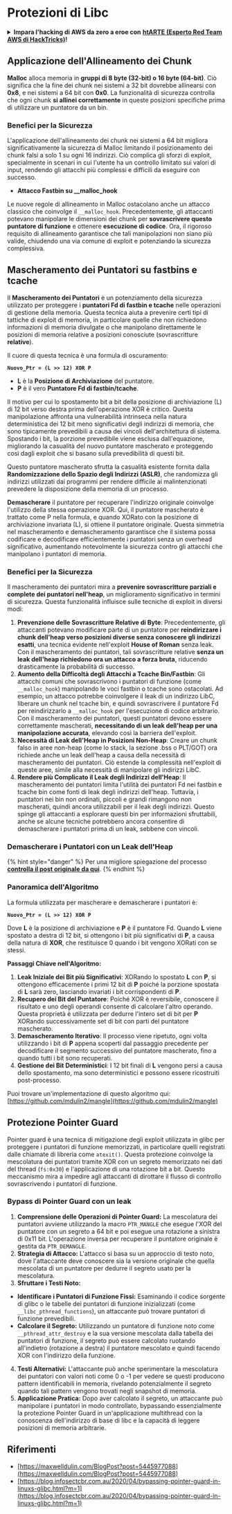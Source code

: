 # Protezioni di Libc

<details>

<summary><strong>Impara l'hacking di AWS da zero a eroe con</strong> <a href="https://training.hacktricks.xyz/courses/arte"><strong>htARTE (Esperto Red Team AWS di HackTricks)</strong></a><strong>!</strong></summary>

Altri modi per supportare HackTricks:

* Se vuoi vedere la tua **azienda pubblicizzata in HackTricks** o **scaricare HackTricks in PDF** Controlla i [**PIANI DI ABBONAMENTO**](https://github.com/sponsors/carlospolop)!
* Ottieni il [**merchandising ufficiale di PEASS & HackTricks**](https://peass.creator-spring.com)
* Scopri [**La Famiglia PEASS**](https://opensea.io/collection/the-peass-family), la nostra collezione di esclusive [**NFT**](https://opensea.io/collection/the-peass-family)
* **Unisciti al** 💬 [**gruppo Discord**](https://discord.gg/hRep4RUj7f) o al [**gruppo telegram**](https://t.me/peass) o **seguici** su **Twitter** 🐦 [**@hacktricks\_live**](https://twitter.com/hacktricks\_live)**.**
* **Condividi i tuoi trucchi di hacking inviando PR a** [**HackTricks**](https://github.com/carlospolop/hacktricks) e [**HackTricks Cloud**](https://github.com/carlospolop/hacktricks-cloud) repos di github.

</details>

## Applicazione dell'Allineamento dei Chunk

**Malloc** alloca memoria in **gruppi di 8 byte (32-bit) o 16 byte (64-bit)**. Ciò significa che la fine dei chunk nei sistemi a 32 bit dovrebbe allinearsi con **0x8**, e nei sistemi a 64 bit con **0x0**. La funzionalità di sicurezza controlla che ogni chunk **si allinei correttamente** in queste posizioni specifiche prima di utilizzare un puntatore da un bin.

### Benefici per la Sicurezza

L'applicazione dell'allineamento dei chunk nei sistemi a 64 bit migliora significativamente la sicurezza di Malloc limitando il posizionamento dei chunk falsi a solo 1 su ogni 16 indirizzi. Ciò complica gli sforzi di exploit, specialmente in scenari in cui l'utente ha un controllo limitato sui valori di input, rendendo gli attacchi più complessi e difficili da eseguire con successo.

* **Attacco Fastbin su \_\_malloc\_hook**

Le nuove regole di allineamento in Malloc ostacolano anche un attacco classico che coinvolge il `__malloc_hook`. Precedentemente, gli attaccanti potevano manipolare le dimensioni dei chunk per **sovrascrivere questo puntatore di funzione** e ottenere **esecuzione di codice**. Ora, il rigoroso requisito di allineamento garantisce che tali manipolazioni non siano più valide, chiudendo una via comune di exploit e potenziando la sicurezza complessiva.

## Mascheramento dei Puntatori su fastbins e tcache

Il **Mascheramento dei Puntatori** è un potenziamento della sicurezza utilizzato per proteggere i **puntatori Fd di fastbin e tcache** nelle operazioni di gestione della memoria. Questa tecnica aiuta a prevenire certi tipi di tattiche di exploit di memoria, in particolare quelle che non richiedono informazioni di memoria divulgate o che manipolano direttamente le posizioni di memoria relative a posizioni conosciute (sovrascritture **relative**).

Il cuore di questa tecnica è una formula di oscuramento:

**`Nuovo_Ptr = (L >> 12) XOR P`**

* **L** è la **Posizione di Archiviazione** del puntatore.
* **P** è il vero **Puntatore Fd di fastbin/tcache**.

Il motivo per cui lo spostamento bit a bit della posizione di archiviazione (L) di 12 bit verso destra prima dell'operazione XOR è critico. Questa manipolazione affronta una vulnerabilità intrinseca nella natura deterministica dei 12 bit meno significativi degli indirizzi di memoria, che sono tipicamente prevedibili a causa dei vincoli dell'architettura di sistema. Spostando i bit, la porzione prevedibile viene esclusa dall'equazione, migliorando la casualità del nuovo puntatore mascherato e proteggendo così dagli exploit che si basano sulla prevedibilità di questi bit.

Questo puntatore mascherato sfrutta la casualità esistente fornita dalla **Randomizzazione dello Spazio degli Indirizzi (ASLR)**, che randomizza gli indirizzi utilizzati dai programmi per rendere difficile ai malintenzionati prevedere la disposizione della memoria di un processo.

**Demascherare** il puntatore per recuperare l'indirizzo originale coinvolge l'utilizzo della stessa operazione XOR. Qui, il puntatore mascherato è trattato come P nella formula, e quando XORato con la posizione di archiviazione invariata (L), si ottiene il puntatore originale. Questa simmetria nel mascheramento e demascheramento garantisce che il sistema possa codificare e decodificare efficientemente i puntatori senza un overhead significativo, aumentando notevolmente la sicurezza contro gli attacchi che manipolano i puntatori di memoria.

### Benefici per la Sicurezza

Il mascheramento dei puntatori mira a **prevenire sovrascritture parziali e complete dei puntatori nell'heap**, un miglioramento significativo in termini di sicurezza. Questa funzionalità influisce sulle tecniche di exploit in diversi modi:

1. **Prevenzione delle Sovrascritture Relative di Byte**: Precedentemente, gli attaccanti potevano modificare parte di un puntatore per **reindirizzare i chunk dell'heap verso posizioni diverse senza conoscere gli indirizzi esatti**, una tecnica evidente nell'exploit **House of Roman** senza leak. Con il mascheramento dei puntatori, tali sovrascritture relative **senza un leak dell'heap richiedono ora un attacco a forza bruta**, riducendo drasticamente la probabilità di successo.
2. **Aumento della Difficoltà degli Attacchi a Tcache Bin/Fastbin**: Gli attacchi comuni che sovrascrivono i puntatori di funzione (come `__malloc_hook`) manipolando le voci fastbin o tcache sono ostacolati. Ad esempio, un attacco potrebbe coinvolgere il leak di un indirizzo LibC, liberare un chunk nel tcache bin, e quindi sovrascrivere il puntatore Fd per reindirizzarlo a `__malloc_hook` per l'esecuzione di codice arbitrario. Con il mascheramento dei puntatori, questi puntatori devono essere correttamente mascherati, **necessitando di un leak dell'heap per una manipolazione accurata**, elevando così la barriera dell'exploit.
3. **Necessità di Leak dell'Heap in Posizioni Non-Heap**: Creare un chunk falso in aree non-heap (come lo stack, la sezione .bss o PLT/GOT) ora richiede anche un leak dell'heap a causa della necessità di mascheramento dei puntatori. Ciò estende la complessità nell'exploit di queste aree, simile alla necessità di manipolare gli indirizzi LibC.
4. **Rendere più Complicato il Leak degli Indirizzi dell'Heap**: Il mascheramento dei puntatori limita l'utilità dei puntatori Fd nei fastbin e tcache bin come fonti di leak degli indirizzi dell'heap. Tuttavia, i puntatori nei bin non ordinati, piccoli e grandi rimangono non mascherati, quindi ancora utilizzabili per il leak degli indirizzi. Questo spinge gli attaccanti a esplorare questi bin per informazioni sfruttabili, anche se alcune tecniche potrebbero ancora consentire di demascherare i puntatori prima di un leak, sebbene con vincoli.

### **Demascherare i Puntatori con un Leak dell'Heap**

{% hint style="danger" %}
Per una migliore spiegazione del processo [**controlla il post originale da qui**](https://maxwelldulin.com/BlogPost?post=5445977088).
{% endhint %}

### Panoramica dell'Algoritmo

La formula utilizzata per mascherare e demascherare i puntatori è:&#x20;

**`Nuovo_Ptr = (L >> 12) XOR P`**

Dove **L** è la posizione di archiviazione e **P** è il puntatore Fd. Quando **L** viene spostato a destra di 12 bit, si ottengono i bit più significativi di **P**, a causa della natura di **XOR**, che restituisce 0 quando i bit vengono XORati con se stessi.

**Passaggi Chiave nell'Algoritmo:**

1. **Leak Iniziale dei Bit più Significativi**: XORando lo spostato **L** con **P**, si ottengono efficacemente i primi 12 bit di **P** poiché la porzione spostata di **L** sarà zero, lasciando invariati i bit corrispondenti di **P**.
2. **Recupero dei Bit del Puntatore**: Poiché XOR è reversibile, conoscere il risultato e uno degli operandi consente di calcolare l'altro operando. Questa proprietà è utilizzata per dedurre l'intero set di bit per **P** XORando successivamente set di bit con parti del puntatore mascherato.
3. **Demascheramento Iterativo**: Il processo viene ripetuto, ogni volta utilizzando i bit di **P** appena scoperti dal passaggio precedente per decodificare il segmento successivo del puntatore mascherato, fino a quando tutti i bit sono recuperati.
4. **Gestione dei Bit Deterministici**: I 12 bit finali di **L** vengono persi a causa dello spostamento, ma sono deterministici e possono essere ricostruiti post-processo.

Puoi trovare un'implementazione di questo algoritmo qui: [https://github.com/mdulin2/mangle](https://github.com/mdulin2/mangle)
## Protezione Pointer Guard

Pointer guard è una tecnica di mitigazione degli exploit utilizzata in glibc per proteggere i puntatori di funzione memorizzati, in particolare quelli registrati dalle chiamate di libreria come `atexit()`. Questa protezione coinvolge la mescolatura dei puntatori tramite XOR con un segreto memorizzato nei dati del thread (`fs:0x30`) e l'applicazione di una rotazione bit a bit. Questo meccanismo mira a impedire agli attaccanti di dirottare il flusso di controllo sovrascrivendo i puntatori di funzione.

### **Bypass di Pointer Guard con un leak**

1. **Comprensione delle Operazioni di Pointer Guard:** La mescolatura dei puntatori avviene utilizzando la macro `PTR_MANGLE` che esegue l'XOR del puntatore con un segreto a 64 bit e poi esegue una rotazione a sinistra di 0x11 bit. L'operazione inversa per recuperare il puntatore originale è gestita da `PTR_DEMANGLE`.
2. **Strategia di Attacco:** L'attacco si basa su un approccio di testo noto, dove l'attaccante deve conoscere sia la versione originale che quella mescolata di un puntatore per dedurre il segreto usato per la mescolatura.
3. **Sfruttare i Testi Noto:**
* **Identificare i Puntatori di Funzione Fissi:** Esaminando il codice sorgente di glibc o le tabelle dei puntatori di funzione inizializzati (come `__libc_pthread_functions`), un attaccante può trovare puntatori di funzione prevedibili.
* **Calcolare il Segreto:** Utilizzando un puntatore di funzione noto come `__pthread_attr_destroy` e la sua versione mescolata dalla tabella dei puntatori di funzione, il segreto può essere calcolato ruotando all'indietro (rotazione a destra) il puntatore mescolato e quindi facendo XOR con l'indirizzo della funzione.
4. **Testi Alternativi:** L'attaccante può anche sperimentare la mescolatura dei puntatori con valori noti come 0 o -1 per vedere se questi producono pattern identificabili in memoria, rivelando potenzialmente il segreto quando tali pattern vengono trovati negli snapshot di memoria.
5. **Applicazione Pratica:** Dopo aver calcolato il segreto, un attaccante può manipolare i puntatori in modo controllato, bypassando essenzialmente la protezione Pointer Guard in un'applicazione multithread con la conoscenza dell'indirizzo di base di libc e la capacità di leggere posizioni di memoria arbitrarie.

## Riferimenti

* [https://maxwelldulin.com/BlogPost?post=5445977088](https://maxwelldulin.com/BlogPost?post=5445977088)
* [https://blog.infosectcbr.com.au/2020/04/bypassing-pointer-guard-in-linuxs-glibc.html?m=1](https://blog.infosectcbr.com.au/2020/04/bypassing-pointer-guard-in-linuxs-glibc.html?m=1)
